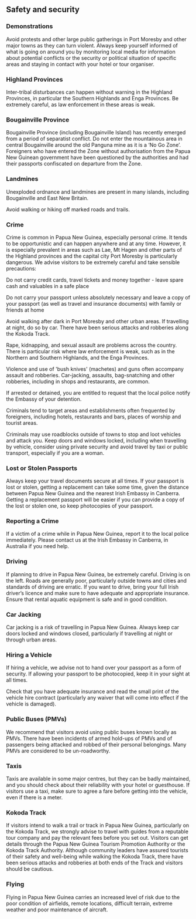 ## Safety and security

### **Demonstrations**

Avoid protests and other large public gatherings in Port Moresby and other major towns as they can turn violent. Always keep yourself informed of what is going on around you by monitoring local media for information about potential conflicts or the security or political situation of specific areas and staying in contact with your hotel or tour organiser.

### **Highland Provinces**

Inter-tribal disturbances can happen without warning in the Highland Provinces, in particular the Southern Highlands and Enga Provinces. Be extremely careful, as law enforcement in these areas is weak.

### **Bougainville Province**

Bougainville Province (including Bougainville Island) has recently emerged from a period of separatist conflict. Do not enter the mountainous area in central Bougainville around the old Panguna mine as it is a ‘No Go Zone’. Foreigners who have entered the Zone without authorisation from the Papua New Guinean government have been questioned by the authorities and had their passports confiscated on departure from the Zone.

### **Landmines**

Unexploded ordnance and landmines are present in many islands, including Bougainville and East New Britain.

Avoid walking or hiking off marked roads and trails.

### **Crime**

Crime is common in Papua New Guinea, especially personal crime. It tends to be opportunistic and can happen anywhere and at any time. However, it is especially prevalent in areas such as Lae, Mt Hagen and other parts of the Highland provinces and the capital city Port Moresby is particularly dangerous. We advise visitors to be extremely careful and take sensible precautions:

Do not carry credit cards, travel tickets and money together - leave spare cash and valuables in a safe place

Do not carry your passport unless absolutely necessary and leave a copy of your passport (as well as travel and insurance documents) with family or friends at home

Avoid walking after dark in Port Moresby and other urban areas. If travelling at night, do so by car. There have been serious attacks and robberies along the Kokoda Track.

Rape, kidnapping, and sexual assault are problems across the country. There is particular risk where law enforcement is weak, such as in the Northern and Southern Highlands, and the Enga Provinces.

Violence and use of 'bush knives' (machetes) and guns often accompany assault and robberies. Car-jacking, assaults, bag-snatching and other robberies, including in shops and restaurants, are common.

If arrested or detained, you are entitled to request that the local police notify the Embassy of your detention.

Criminals tend to target areas and establishments often frequented by foreigners, including hotels, restaurants and bars, places of worship and tourist areas.

Criminals may use roadblocks outside of towns to stop and loot vehicles and attack you. Keep doors and windows locked, including when travelling by vehicle, consider using private security and avoid travel by taxi or public transport, especially if you are a woman.

### **Lost or Stolen Passports**

Always keep your travel documents secure at all times. If your passport is lost or stolen, getting a replacement can take some time, given the distance between Papua New Guinea and the nearest Irish Embassy in Canberra. Getting a replacement passport will be easier if you can provide a copy of the lost or stolen one, so keep photocopies of your passport.

### **Reporting a Crime**

If a victim of a crime while in Papua New Guinea, report it to the local police immediately. Please contact us at the Irish Embassy in Canberra, in Australia if you need help.

### **Driving**

If planning to drive in Papua New Guinea, be extremely careful. Driving is on the left. Roads are generally poor, particularly outside towns and cities and standards of driving are erratic. If you want to drive, bring your full Irish driver’s licence and make sure to have adequate and appropriate insurance. Ensure that rental aquatic equipment is safe and in good condition.

### **Car Jacking**

Car jacking is a risk of travelling in Papua New Guinea. Always keep car doors locked and windows closed, particularly if travelling at night or through urban areas.

### **Hiring a Vehicle**

If hiring a vehicle, we advise not to hand over your passport as a form of security. If allowing your passport to be photocopied, keep it in your sight at all times.

Check that you have adequate insurance and read the small print of the vehicle hire contract (particularly any waiver that will come into effect if the vehicle is damaged).

### **Public Buses (PMVs)**

We recommend that visitors avoid using public buses known locally as PMVs. There have been incidents of armed hold-ups of PMVs and of passengers being attacked and robbed of their personal belongings. Many PMVs are considered to be un-roadworthy.

### **Taxis**

Taxis are available in some major centres, but they can be badly maintained, and you should check about their reliability with your hotel or guesthouse. If visitors use a taxi, make sure to agree a fare before getting into the vehicle, even if there is a meter.

### **Kokoda Track**

If visitors intend to walk a trail or track in Papua New Guinea, particularly on the Kokoda Track, we strongly advise to travel with guides from a reputable tour company and pay the relevant fees before you set out. Visitors can get details through the Papua New Guinea Tourism Promotion Authority or the Kokoda Track Authority. Although community leaders have assured tourists of their safety and well-being while walking the Kokoda Track, there have been serious attacks and robberies at both ends of the Track and visitors should be cautious.

### **Flying**

Flying in Papua New Guinea carries an increased level of risk due to the poor condition of airfields, remote locations, difficult terrain, extreme weather and poor maintenance of aircraft.